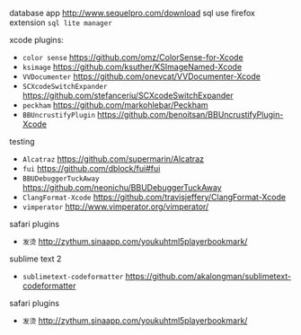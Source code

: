 
database app
http://www.sequelpro.com/download
sql use firefox extension ```sql lite manager```


xcode plugins: 
* `color sense` https://github.com/omz/ColorSense-for-Xcode
* `ksimage` https://github.com/ksuther/KSImageNamed-Xcode
* `VVDocumenter` https://github.com/onevcat/VVDocumenter-Xcode
* `SCXcodeSwitchExpander` https://github.com/stefanceriu/SCXcodeSwitchExpander
* `peckham` https://github.com/markohlebar/Peckham
* `BBUncrustifyPlugin` https://github.com/benoitsan/BBUncrustifyPlugin-Xcode

testing
* `Alcatraz` https://github.com/supermarin/Alcatraz
* `fui` https://github.com/dblock/fui#fui
* `BBUDebuggerTuckAway` https://github.com/neonichu/BBUDebuggerTuckAway
* `ClangFormat-Xcode` https://github.com/travisjeffery/ClangFormat-Xcode 
* `vimperator` http://www.vimperator.org/vimperator/  

safari plugins

* `发烫` http://zythum.sinaapp.com/youkuhtml5playerbookmark/

sublime text 2
* `sublimetext-codeformatter` https://github.com/akalongman/sublimetext-codeformatter

safari plugins
* `发烫` http://zythum.sinaapp.com/youkuhtml5playerbookmark/
